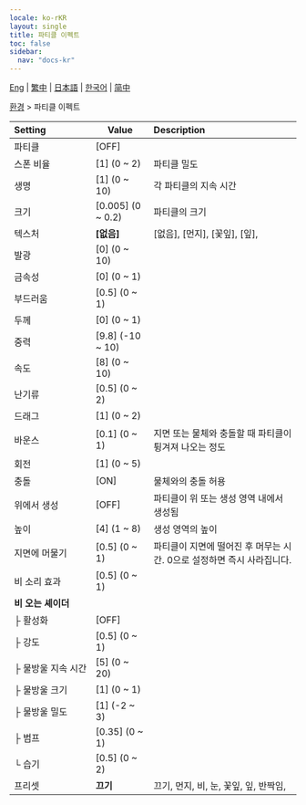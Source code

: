 ```yaml
---
locale: ko-rKR
layout: single
title: 파티클 이펙트
toc: false
sidebar:
  nav: "docs-kr"
---
```

[Eng](/dancexr/menu/2025.4/scene/particles) | [繁中](/tw/dancexr/menu/2025.4/scene/particles) | [日本語](/jp/dancexr/menu/2025.4/scene/particles) | [한국어](/kr/dancexr/menu/2025.4/scene/particles) | [简中](/zh/dancexr/menu/2025.4/scene/particles)

[환경](../menu#환경) > 파티클 이펙트



| Setting | Value | Description |
| :--- | --- | :--- |
|<nobr>파티클</nobr>| [OFF] | 
|<nobr>스폰 비율</nobr>| [1] (0 ~ 2) | 파티클 밀도
|<nobr>생명</nobr>| [1] (0 ~ 10) | 각 파티클의 지속 시간
|<nobr>크기</nobr>| [0.005] (0 ~ 0.2) | 파티클의 크기
|<nobr>텍스처</nobr>| **[없음]** | [없음], [먼지], [꽃잎], [잎],  |
|<nobr>발광</nobr>| [0] (0 ~ 10) | 
|<nobr>금속성</nobr>| [0] (0 ~ 1) | 
|<nobr>부드러움</nobr>| [0.5] (0 ~ 1) | 
|<nobr>두께</nobr>| [0] (0 ~ 1) | 
|<nobr>중력</nobr>| [9.8] (-10 ~ 10) | 
|<nobr>속도</nobr>| [8] (0 ~ 10) | 
|<nobr>난기류</nobr>| [0.5] (0 ~ 2) | 
|<nobr>드래그</nobr>| [1] (0 ~ 2) | 
|<nobr>바운스</nobr>| [0.1] (0 ~ 1) | 지면 또는 물체와 충돌할 때 파티클이 튕겨져 나오는 정도
|<nobr>회전</nobr>| [1] (0 ~ 5) | 
|<nobr>충돌</nobr>| [ON] | 물체와의 충돌 허용
|<nobr>위에서 생성</nobr>| [OFF] | 파티클이 위 또는 생성 영역 내에서 생성됨
|<nobr>높이</nobr>| [4] (1 ~ 8) | 생성 영역의 높이
|<nobr>지면에 머물기</nobr>| [0.5] (0 ~ 1) | 파티클이 지면에 떨어진 후 머무는 시간. 0으로 설정하면 즉시 사라집니다.
|<nobr>비 소리 효과</nobr>| [0.5] (0 ~ 1) | 
|<nobr>**비 오는 셰이더**</nobr>| | 
|<nobr>├&nbsp;활성화</nobr>| [OFF] | 
|<nobr>├&nbsp;강도</nobr>| [0.5] (0 ~ 1) | 
|<nobr>├&nbsp;물방울 지속 시간</nobr>| [5] (0 ~ 20) | 
|<nobr>├&nbsp;물방울 크기</nobr>| [1] (0 ~ 1) | 
|<nobr>├&nbsp;물방울 밀도</nobr>| [1] (-2 ~ 3) | 
|<nobr>├&nbsp;범프</nobr>| [0.35] (0 ~ 1) | 
|<nobr>└&nbsp;습기</nobr>| [0.5] (0 ~ 2) | 
|<nobr>프리셋</nobr>| **끄기** | 끄기, 먼지, 비, 눈, 꽃잎, 잎, 반짝임,  |
